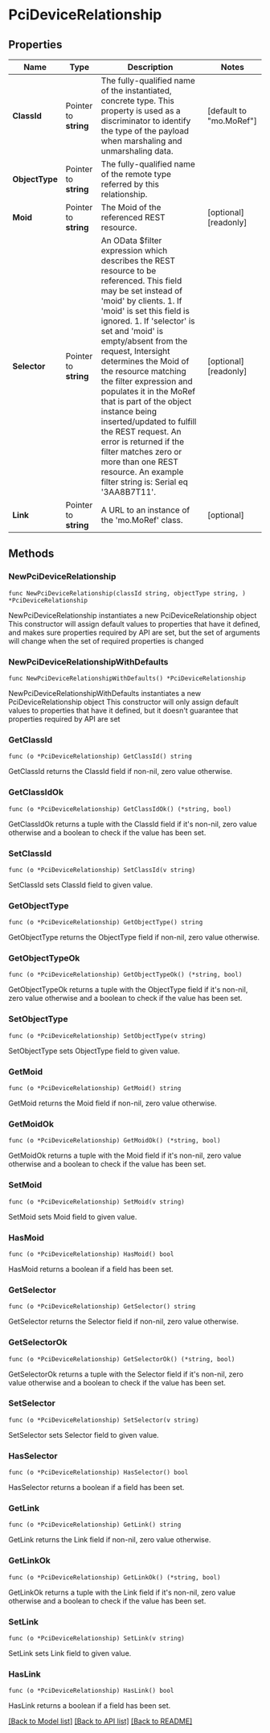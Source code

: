 # PciDeviceRelationship

## Properties

Name | Type | Description | Notes
------------ | ------------- | ------------- | -------------
**ClassId** | Pointer to **string** | The fully-qualified name of the instantiated, concrete type. This property is used as a discriminator to identify the type of the payload when marshaling and unmarshaling data. | [default to "mo.MoRef"]
**ObjectType** | Pointer to **string** | The fully-qualified name of the remote type referred by this relationship. | 
**Moid** | Pointer to **string** | The Moid of the referenced REST resource. | [optional] [readonly] 
**Selector** | Pointer to **string** | An OData $filter expression which describes the REST resource to be referenced. This field may be set instead of &#39;moid&#39; by clients. 1. If &#39;moid&#39; is set this field is ignored. 1. If &#39;selector&#39; is set and &#39;moid&#39; is empty/absent from the request, Intersight determines the Moid of the resource matching the filter expression and populates it in the MoRef that is part of the object instance being inserted/updated to fulfill the REST request. An error is returned if the filter matches zero or more than one REST resource. An example filter string is: Serial eq &#39;3AA8B7T11&#39;. | [optional] [readonly] 
**Link** | Pointer to **string** | A URL to an instance of the &#39;mo.MoRef&#39; class. | [optional] 

## Methods

### NewPciDeviceRelationship

`func NewPciDeviceRelationship(classId string, objectType string, ) *PciDeviceRelationship`

NewPciDeviceRelationship instantiates a new PciDeviceRelationship object
This constructor will assign default values to properties that have it defined,
and makes sure properties required by API are set, but the set of arguments
will change when the set of required properties is changed

### NewPciDeviceRelationshipWithDefaults

`func NewPciDeviceRelationshipWithDefaults() *PciDeviceRelationship`

NewPciDeviceRelationshipWithDefaults instantiates a new PciDeviceRelationship object
This constructor will only assign default values to properties that have it defined,
but it doesn't guarantee that properties required by API are set

### GetClassId

`func (o *PciDeviceRelationship) GetClassId() string`

GetClassId returns the ClassId field if non-nil, zero value otherwise.

### GetClassIdOk

`func (o *PciDeviceRelationship) GetClassIdOk() (*string, bool)`

GetClassIdOk returns a tuple with the ClassId field if it's non-nil, zero value otherwise
and a boolean to check if the value has been set.

### SetClassId

`func (o *PciDeviceRelationship) SetClassId(v string)`

SetClassId sets ClassId field to given value.


### GetObjectType

`func (o *PciDeviceRelationship) GetObjectType() string`

GetObjectType returns the ObjectType field if non-nil, zero value otherwise.

### GetObjectTypeOk

`func (o *PciDeviceRelationship) GetObjectTypeOk() (*string, bool)`

GetObjectTypeOk returns a tuple with the ObjectType field if it's non-nil, zero value otherwise
and a boolean to check if the value has been set.

### SetObjectType

`func (o *PciDeviceRelationship) SetObjectType(v string)`

SetObjectType sets ObjectType field to given value.


### GetMoid

`func (o *PciDeviceRelationship) GetMoid() string`

GetMoid returns the Moid field if non-nil, zero value otherwise.

### GetMoidOk

`func (o *PciDeviceRelationship) GetMoidOk() (*string, bool)`

GetMoidOk returns a tuple with the Moid field if it's non-nil, zero value otherwise
and a boolean to check if the value has been set.

### SetMoid

`func (o *PciDeviceRelationship) SetMoid(v string)`

SetMoid sets Moid field to given value.

### HasMoid

`func (o *PciDeviceRelationship) HasMoid() bool`

HasMoid returns a boolean if a field has been set.

### GetSelector

`func (o *PciDeviceRelationship) GetSelector() string`

GetSelector returns the Selector field if non-nil, zero value otherwise.

### GetSelectorOk

`func (o *PciDeviceRelationship) GetSelectorOk() (*string, bool)`

GetSelectorOk returns a tuple with the Selector field if it's non-nil, zero value otherwise
and a boolean to check if the value has been set.

### SetSelector

`func (o *PciDeviceRelationship) SetSelector(v string)`

SetSelector sets Selector field to given value.

### HasSelector

`func (o *PciDeviceRelationship) HasSelector() bool`

HasSelector returns a boolean if a field has been set.

### GetLink

`func (o *PciDeviceRelationship) GetLink() string`

GetLink returns the Link field if non-nil, zero value otherwise.

### GetLinkOk

`func (o *PciDeviceRelationship) GetLinkOk() (*string, bool)`

GetLinkOk returns a tuple with the Link field if it's non-nil, zero value otherwise
and a boolean to check if the value has been set.

### SetLink

`func (o *PciDeviceRelationship) SetLink(v string)`

SetLink sets Link field to given value.

### HasLink

`func (o *PciDeviceRelationship) HasLink() bool`

HasLink returns a boolean if a field has been set.


[[Back to Model list]](../README.md#documentation-for-models) [[Back to API list]](../README.md#documentation-for-api-endpoints) [[Back to README]](../README.md)


